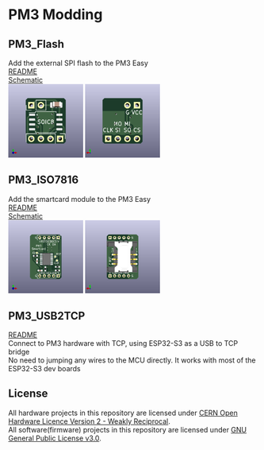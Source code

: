 # PM3 Modding

## PM3_Flash
Add the external SPI flash to the PM3 Easy  
[README](/PM3_Flash/README.md)  
[Schematic](./PM3_Flash/hardware/PM3_Flash-schematic.pdf)  
<img src="pictures/PM3_Flash.png"  width="30%" height="30%">  <img src="pictures/PM3_Flash_back.png"  width="30%" height="30%">  

## PM3_ISO7816
Add the smartcard module to the PM3 Easy  
[README](/PM3_ISO7816/README.md)  
[Schematic](./PM3_ISO7816/hardware/PM3_ISO7816-schematic.pdf)  
<img src="pictures/PM3_ISO7816.png"  width="30%" height="30%">  <img src="pictures/PM3_ISO7816_back.png"  width="30%" height="30%">  

## PM3_USB2TCP
[README](/PM3_USB2TCP/README.md)  
Connect to PM3 hardware with TCP, using ESP32-S3 as a USB to TCP bridge  
No need to jumping any wires to the MCU directly. It works with most of the ESP32-S3 dev boards  

## License
All hardware projects in this repository are licensed under [CERN Open Hardware Licence Version 2 - Weakly Reciprocal](LICENSE.CERN-OHL-W).  
All software(firmware) projects in this repository are licensed under [GNU General Public License v3.0](LICENSE.GPL).  
